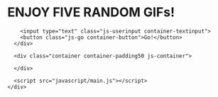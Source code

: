 <!DOCTYPE html>
<html>
  <head>
    <title>Giphy TV</title>
    <link rel="stylesheet" href="css/main.css">
    <link href="https://fonts.googleapis.com/css?family=ZCOOL+KuaiLe&display=swap" rel="stylesheet">
  </head>

  <body>
    <div class="container">
      <div class="container container-padding40">
        <h1>ENJOY FIVE RANDOM GIFs!</h1>

        <input type="text" class="js-userinput container-textinput">
        <button class="js-go container-button">Go!</button>
      </div>

      <div class="container container-padding50 js-container">

      </div>

      <script src="javascript/main.js"></script>
    </div>
  </body>

</html>